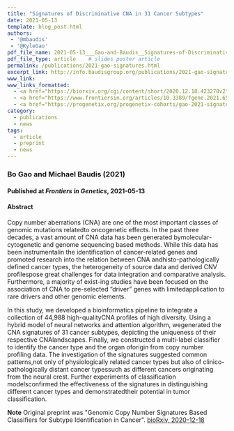 ```yaml
---
title: "Signatures of Discriminative CNA in 31 Cancer Subtypes"
date: 2021-05-13
template: blog_post.html 
authors:
 - '@mbaudis'
 - '@KyleGao'
pdf_file_name: 2021-05-13___Gao-and-Baudis__Signatures-of-Discriminative-Copy-Number-Aberrations-in-31-Cancer-Subtypes__Froniers-in-Genetics.pdf
pdf_file_type: article    # slides poster article
permalink: /publications/2021-gao-signatures.html
excerpt_link: http://info.baudisgroup.org/publications/2021-gao-signatures.html
www_link:
www_links_formatted:
  - <a href="https://biorxiv.org/cgi/content/short/2020.12.18.423278v2" target="_blank">[bioRxiv]</a>
  - <a href="https://www.frontiersin.org/articles/10.3389/fgene.2021.654887/full" target="_blank">[frontiers in Genetics]</a>
  - <a href="https://progenetix.org/progenetix-cohorts/gao-2021-signatures/" target="_blank">[study data]</a>
category:
  - publications
  - news
tags:
  - article
  - preprint
  - news
---
```


### Bo Gao and Michael Baudis (2021)
#### Published at _Frontiers in Genetics_, 2021-05-13

#### Abstract

Copy number aberrations (CNA) are one of the most important classes of genomic mutations relatedto oncogenetic effects. In the past three decades, a vast amount of CNA data has been generated bymolecular-cytogenetic and genome sequencing based methods. While this data has been instrumentalin the identification of cancer-related genes and promoted research into the relation between CNA andhisto-pathologically defined cancer types, the heterogeneity of source data and derived CNV profilespose great challenges for data integration and comparative analysis. Furthermore, a majority of exist-ing studies have been focused on the association of CNA to pre-selected ”driver” genes with limitedapplication to rare drivers and other genomic elements.

<!--more-->

In this study, we developed a bioinformatics pipeline to integrate a collection of 44,988 high-qualityCNA profiles of high diversity. Using a hybrid model of neural networks and attention algorithm, wegenerated the CNA signatures of 31 cancer subtypes, depicting the uniqueness of their respective CNAlandscapes. Finally, we constructed a multi-label classifier to identify the cancer type and the organ oforigin from copy number profiling data. The investigation of the signatures suggested common patterns,not only of physiologically related cancer types but also of clinico-pathologically distant cancer typessuch as different cancers originating from the neural crest. Further experiments of classification modelsconfirmed the effectiveness of the signatures in distinguishing different cancer types and demonstratedtheir potential in tumor classification.

**Note** Original preprint was "Genomic Copy Number Signatures Based Classifiers for Subtype Identification in Cancer". [bioRxiv, 2020-12-18](https://biorxiv.org/cgi/content/short/2020.12.18.423278v1)
